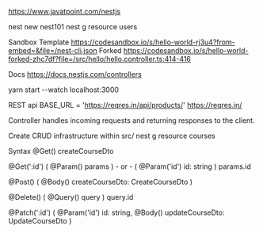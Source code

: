 https://www.javatpoint.com/nestjs

nest new nest101           nest g resource users

Sandbox 
  Template
    https://codesandbox.io/s/hello-world-rj3u4?from-embed=&file=/nest-cli.json
  Forked
    https://codesandbox.io/s/hello-world-forked-zhc7df?file=/src/hello/hello.controller.ts:414-416

Docs
  https://docs.nestjs.com/controllers

yarn start --watch        localhost:3000

REST api 
  BASE_URL = 'https://reqres.in/api/products/'        https://reqres.in/

Controller
  handles incoming requests and returning responses to the client.

Create CRUD infrastructure within src/
  nest g resource courses

Syntax
  @Get()
    createCourseDto

  @Get(':id')
    ( @Param() params )			- or - 			( @Param('id') id: string )
      params.id

  @Post()
    ( @Body() createCourseDto: CreateCourseDto )

  @Delete()
    ( @Query() query )
      query.id

  @Patch(':id')
    ( @Param('id') id: string, @Body() updateCourseDto: UpdateCourseDto )






